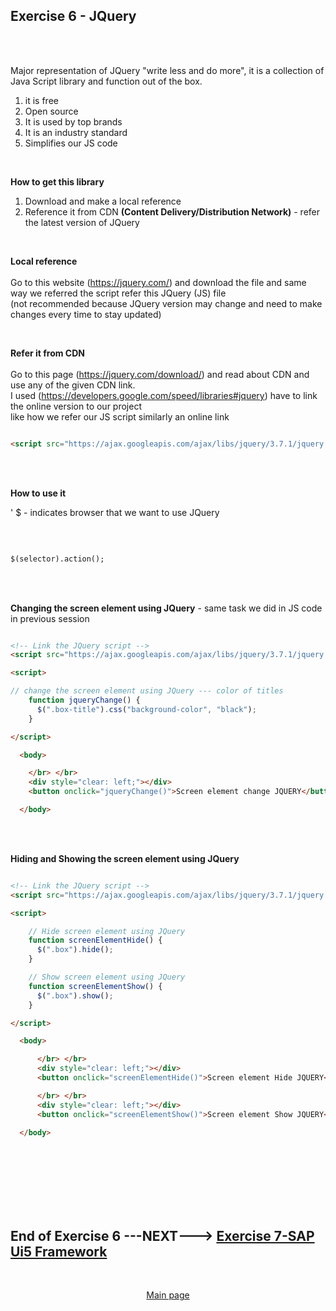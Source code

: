 ## Exercise 6 - JQuery

</br></br>

Major representation of JQuery "write less and do more", it is a collection of Java Script library and function out of the box.

1. it is free
2. Open source 
3. It is used by top brands
4. It is an industry standard
5. Simplifies our JS code

</br>

**How to get this library**

1. Download and make a local reference 
2. Reference it from CDN **(Content Delivery/Distribution Network)** - refer the latest version of JQuery 

</br>

**Local reference**
</br>
</br> Go to this website (https://jquery.com/) and download the file and same way we referred the script refer this JQuery (JS) file
</br> (not recommended because JQuery version may change and need to make changes every time to stay updated)

</br>

**Refer it from CDN**
</br>
</br> Go to this page (https://jquery.com/download/) and read about CDN and use any of the given CDN link.
</br> I used (https://developers.google.com/speed/libraries#jquery) have to link the online version to our project 
</br> like how we refer our JS script similarly an online link
</br>

```html

<script src="https://ajax.googleapis.com/ajax/libs/jquery/3.7.1/jquery.min.js"></script>

```

</br></br>

**How to use it**

' $ - indicates browser that we want to use JQuery

</br>

```html

$(selector).action();

```

</br></br>

**Changing the screen element using JQuery** - same task we did in JS code in previous session

```html

<!-- Link the JQuery script -->
<script src="https://ajax.googleapis.com/ajax/libs/jquery/3.7.1/jquery.min.js"></script>

<script>

// change the screen element using JQuery --- color of titles
    function jqueryChange() {
      $(".box-title").css("background-color", "black");
    }    

</script>

  <body>

    </br> </br>
    <div style="clear: left;"></div>
    <button onclick="jqueryChange()">Screen element change JQUERY</button>

  </body>

```

</br></br>

**Hiding and Showing the screen element using JQuery**

```html

<!-- Link the JQuery script -->
<script src="https://ajax.googleapis.com/ajax/libs/jquery/3.7.1/jquery.min.js"></script>

<script>

    // Hide screen element using JQuery 
    function screenElementHide() {
      $(".box").hide();
    }

    // Show screen element using JQuery 
    function screenElementShow() {
      $(".box").show();
    }

</script>

  <body>

      </br> </br>
      <div style="clear: left;"></div>
      <button onclick="screenElementHide()">Screen element Hide JQUERY</button>

      </br> </br>
      <div style="clear: left;"></div>
      <button onclick="screenElementShow()">Screen element Show JQUERY</button>

  </body>

```





















</br></br>
</br></br>
</br></br>

## End of Exercise 6 ---NEXT---> <a href="https://github.com/Octavius-Dante/Arthelais/tree/main/ex_4"> Exercise 7-SAP Ui5 Framework </a>
</br>
<p align="center"> <a href="https://github.com/Octavius-Dante/Arthelais/tree/main"> Main page </a> </p>


<!--

<details>
<summary> <b> ALL CODE CHANGES - TODAY SESSION </b> </summary>
</br>
</br>

</br>
</br>
<img src="./files/capmd12-96a.png" >
</br>
</br>
</details>

-->